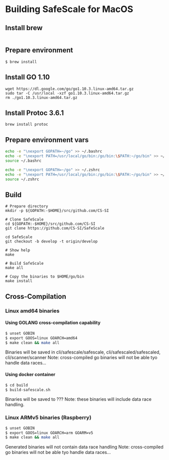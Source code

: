 # Building SafeScale for MacOS

## Install brew
```
```

## Prepare environment
```
$ brew install 
```

## Install GO 1.10
```
wget https://dl.google.com/go/go1.10.3.linux-amd64.tar.gz
sudo tar -C /usr/local -xzf go1.10.3.linux-amd64.tar.gz
rm ./go1.10.3.linux-amd64.tar.gz
```

## Install Protoc 3.6.1
```
brew install protoc
```

## Prepare environment vars
```bash
echo -e "\nexport GOPATH=~/go" >> ~/.bashrc
echo -e "\nexport PATH=/usr/local/go/bin:/go/bin:\$PATH:~/go/bin" >> ~/.bashrc
source ~/.bashrc
```

```zsh
echo -e "\nexport GOPATH=~/go" >> ~/.zshrc
echo -e "\nexport PATH=/usr/local/go/bin:/go/bin:\$PATH:~/go/bin" >> ~/.zshrc
source ~/.zshrc
```

## Build
```
# Prepare directory
mkdir -p ${GOPATH:-$HOME}/src/github.com/CS-SI

# Clone SafeScale
cd ${GOPATH:-$HOME}/src/github.com/CS-SI
git clone https://github.com/CS-SI/SafeScale

cd SafeScale
git checkout -b develop -t origin/develop

# Show help
make

# Build SafeScale
make all

# Copy the binaries to $HOME/go/bin
make install
```

## Cross-Compilation
### Linux amd64 binaries
#### Using GOLANG cross-compilation capability
```bash
$ unset GOBIN
$ export GOOS=linux GOARCH=amd64
$ make clean && make all
```
Binaries will be saved in cli/safescale/safescale, cli/safescaled/safescaled, cli/scanner/scanner
Note: cross-compiled go binaries will not be able tyo handle data races...

#### Using docker container
```bash
$ cd build
$ build-safescale.sh
```
Binaries will be saved to ???
Note: these binaries will include data race handling.

### Linux ARMv5 binaries (Raspberry)
```bash
$ unset GOBIN
$ export GOOS=linux GOARCH=arm GOARM=v5
$ make clean && make all
```

Generated binaries will not contain data race handling
Note: cross-compiled go binaries will not be able tyo handle data races...
